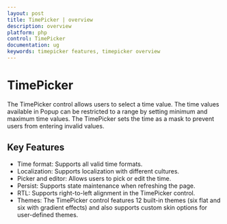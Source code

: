 ```yaml
---
layout: post
title: TimePicker | overview
description: overview
platform: php
control: TimePicker
documentation: ug
keywords: timepicker features, timepicker overview
---
```


# TimePicker

The TimePicker control allows users to select a time value. The time values available in Popup can be restricted to a range by setting minimum and maximum time values. The TimePicker sets the time as a mask to prevent users from entering invalid values. 

## Key Features

* Time format: Supports all valid time formats.
* Localization: Supports localization with different cultures.
* Picker and editor: Allows users to pick or edit the time.
* Persist: Supports state maintenance when refreshing the page.
* RTL: Supports right-to-left alignment in the TimePicker control.
* Themes: The TimePicker control features 12 built-in themes (six flat and six with gradient effects) and also supports custom skin options for user-defined themes.




